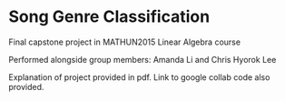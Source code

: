 # **Song Genre Classification**

Final capstone project in MATHUN2015 Linear Algebra course

Performed alongside group members: Amanda Li and Chris Hyorok Lee

Explanation of project provided in pdf. Link to google collab code also provided.
